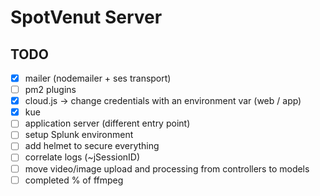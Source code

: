 # SpotVenut Server

## TODO

- [x] mailer (nodemailer + ses transport)
- [ ] pm2 plugins
- [x] cloud.js -> change credentials with an environment var (web / app)
- [x] kue
- [ ] application server (different entry point)
- [ ] setup Splunk environment
- [ ] add helmet to secure everything
- [ ] correlate logs (~jSessionID)
- [ ] move video/image upload and processing from controllers to models
- [ ] completed % of ffmpeg

